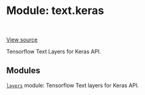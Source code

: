 <div itemscope itemtype="http://developers.google.com/ReferenceObject">
<meta itemprop="name" content="text.keras" />
<meta itemprop="path" content="Stable" />
</div>

# Module: text.keras

<!-- Insert buttons and diff -->

<table class="tfo-notebook-buttons tfo-api" align="left">
</table>

<a target="_blank" href="https://github.com/tensorflow/text/tree/master/tensorflow_text/python/keras/__init__.py">View
source</a>

Tensorflow Text Layers for Keras API.

## Modules

[`layers`](../text/keras/layers.md) module: Tensorflow Text layers for Keras
API.
